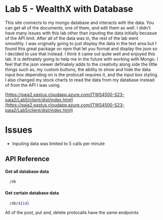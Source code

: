 # Lab 5 - WealthX with Database

This site connects to my mongo database and interacts with the data. You can get all of the documents, one of them, and edit them as well. I didn't have many issues with this lab
other than inputing the data initially becasue of the API limit. After all of the data was in, the rest of the lab went smoothly. I was originally going to just display the data
in the text area but I found this great package on npm that let you format and display the json so I decided to use that instead. I think it came out quite well and enjoyed this lab. It is definately going to help me in the future with working with Mongo. I feel that the json viewer definately adds to the creativity along side the little things such as, my custom buttons, the ability to show and hide the data input box depending on is the protocall requires it, and the input box styling. I also changed my stock charts to read the data from my database instead of from the API I was using.

[https://paia2.eastus.cloudapp.azure.com/ITWS4500-S23-paia2/Lab5/client/dist/index.html](https://paia2.eastus.cloudapp.azure.com/ITWS4500-S23-paia2/Lab5/client/dist/index.html)


# Issues
* Inputing data was limited to 5 calls per minute

## API Reference

#### Get all database data

```bash
  /db
```

#### Get certain database data

```bash
  /db/${id}
```

All of the post, put and, delete protocalls have the same endpoints